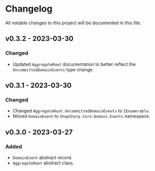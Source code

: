 # Changelog

All notable changes to this project will be documented in this file.

## v0.3.2 - 2023-03-30

### Changed

- Updated `AggregateRoot` documentation to better reflect the `UncommittedDomainEvents` type change.

## v0.3.1 - 2023-03-30

### Changed

- Changed `AggregateRoot.UncommittedDomainEvents` to `IEnumerable`.
- Moved `DomainEvent` to `ShopSharp.Core.Domain.Events` namespace.

## v0.3.0 - 2023-03-27

### Added

- `DomainEvent` abstract record.
- `AggregateRoot` abstract class.
